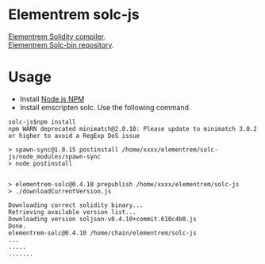 # Elementrem solc-js
[Elementrem Solidity compiler](https://github.com/elementrem/solidity).			    
[Elementrem Solc-bin repository](https://github.com/elementrem/solc-bin).

# Usage
- Install [Node.js NPM](https://nodejs.org/en/)
- Install emscripten solc. Use the following command.
```
solc-js$npm install
npm WARN deprecated minimatch@2.0.10: Please update to minimatch 3.0.2 or higher to avoid a RegExp DoS issue

> spawn-sync@1.0.15 postinstall /home/xxxx/elementrem/solc-js/node_modules/spawn-sync
> node postinstall


> elementrem-solc@0.4.10 prepublish /home/xxxx/elementrem/solc-js
> ./downloadCurrentVersion.js

Downloading correct solidity binary...
Retrieving available version list...
Downloading version soljson-v0.4.10+commit.610c4b0.js
Done.
elementrem-solc@0.4.10 /home/chain/elementrem/solc-js
...
.....
.......
```
